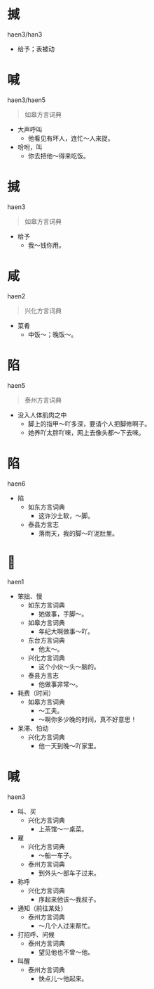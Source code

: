 # 㨔
haen3/han3
- 给予；表被动

# 喊
haen3/haen5
> 如皋方言词典
- 大声呼叫
  - 他看见有坏人，连忙～人来捉。
- 吩咐，叫
  - 你去把他～得来吃饭。

# 㨔
haen3
> 如皋方言词典
- 给予
  - 我～钱你用。

# 咸
haen2
> 兴化方言词典
- 菜肴
  - 中饭～；晚饭～。

# 陷
haen5
> 泰州方言词典
- 没入人体肌肉之中
  - 脚上的指甲～吖多深，要请个人把脚修啊子。
  - 她养吖太胖吖唻，网上去像头都～下去唻。

# 陷
haen6
+ 陷
  * 如东方言词典
    - 这许沙土软，～脚。
  * 泰县方言志
    - 落雨天，我的脚～吖泥肚里。

# 𢜩
haen1
+ 笨拙、慢
  * 如东方言词典
    - 她做事，手脚～。
  * 如皋方言词典
    - 年纪大啊做事～吖。
  * 东台方言词典
    - 他太～。
  * 兴化方言词典
    - 这个小伙～头～脑的。
  * 泰县方言志
    - 他做事非常～。
+ 耗费（时间）
  * 如皋方言词典
    - ～工夫。
    - ～啊你多少晚的时间，真不好意思！
+ 呆滞、怕动
  * 兴化方言词典
    - 他一天到晚～吖家里。

# 喊
haen3
+ 叫、买
  * 兴化方言词典
    - 上茶馆～一桌菜。
+ 雇
  * 兴化方言词典
    - ～船一车子。
  * 泰州方言词典
    - 到外头～部车子过来。
+ 称呼
  * 兴化方言词典
    - 序起来他该～我叔子。
+ 通知（前往某处）
  * 泰州方言词典
    - ～几个人过来帮忙。
+ 打招呼、问候
  * 泰州方言词典
    - 望见他也不曾～他。
+ 叫醒
  * 泰州方言词典
    - 快点儿～他起来。

